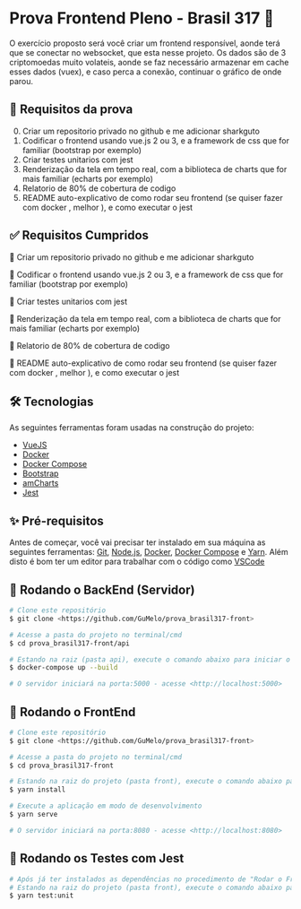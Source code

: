 # Prova Frontend Pleno - Brasil 317 🚀

<p align="left">O exercício proposto será você criar um frontend responsível, aonde terá que se conectar no websocket, que esta nesse projeto. Os dados são de 3 criptomoedas muito volateis, aonde se faz necessário armazenar em cache esses dados (vuex), e caso perca a conexão, continuar o gráfico de onde parou.</p>


## 🚧 Requisitos da prova
0. Criar um repositorio privado no github e me adicionar sharkguto
1. Codificar o frontend usando vue.js 2 ou 3, e a framework de css que for familiar (bootstrap por exemplo)
2. Criar testes unitarios com jest
3. Renderização da tela em tempo real, com a biblioteca de charts que for mais familiar (echarts por exemplo)
4. Relatorio de 80% de cobertura de codigo
5. README auto-explicativo de como rodar seu frontend (se quiser fazer com docker , melhor ), e como executar o jest


## ✅ Requisitos Cumpridos 
🏁 Criar um repositorio privado no github e me adicionar sharkguto

🏁 Codificar o frontend usando vue.js 2 ou 3, e a framework de css que for familiar (bootstrap por exemplo)

🚫 Criar testes unitarios com jest

🏁 Renderização da tela em tempo real, com a biblioteca de charts que for mais familiar (echarts por exemplo)

🚫 Relatorio de 80% de cobertura de codigo

🏁 README auto-explicativo de como rodar seu frontend (se quiser fazer com docker , melhor ), e como executar o jest


## 🛠 Tecnologias

As seguintes ferramentas foram usadas na construção do projeto:

- [VueJS](https://vuejs.org/)
- [Docker](https://www.docker.com/)
- [Docker Compose](https://docs.docker.com/compose/install/)
- [Bootstrap](https://bootstrap-vue.org/)
- [amCharts](https://www.amcharts.com/)
- [Jest](https://jestjs.io/pt-BR/)


## ✨ Pré-requisitos

Antes de começar, você vai precisar ter instalado em sua máquina as seguintes ferramentas:
[Git](https://git-scm.com), [Node.js](https://nodejs.org/en/), [Docker](https://www.docker.com/), [Docker Compose](https://docs.docker.com/compose/install/) e [Yarn](https://yarnpkg.com/). 
Além disto é bom ter um editor para trabalhar com o código como [VSCode](https://code.visualstudio.com/)


## 🎲 Rodando o BackEnd (Servidor)

```bash
# Clone este repositório
$ git clone <https://github.com/GuMelo/prova_brasil317-front>

# Acesse a pasta do projeto no terminal/cmd
$ cd prova_brasil317-front/api

# Estando na raiz (pasta api), execute o comando abaixo para iniciar o docker compose.
$ docker-compose up --build

# O servidor iniciará na porta:5000 - acesse <http://localhost:5000>
```


## 🎲 Rodando o FrontEnd

```bash
# Clone este repositório
$ git clone <https://github.com/GuMelo/prova_brasil317-front>

# Acesse a pasta do projeto no terminal/cmd
$ cd prova_brasil317-front

# Estando na raiz do projeto (pasta front), execute o comando abaixo para instalar as dependências do projeto.
$ yarn install

# Execute a aplicação em modo de desenvolvimento
$ yarn serve

# O servidor iniciará na porta:8080 - acesse <http://localhost:8080>
```


## 🎲 Rodando os Testes com Jest

```bash
# Após já ter instalados as dependências no procedimento de "Rodar o Frontend",
# Estando na raiz do projeto (pasta front), execute o comando abaixo para executar os testes em Jest.
$ yarn test:unit
```
